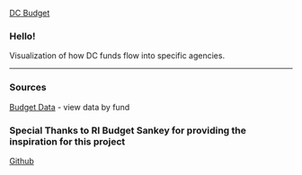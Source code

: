 [DC Budget](http://mkalish.github.io/DC-Budget-Sankey/)

### Hello!

Visualization of how DC funds flow into specific agencies.

---

### Sources

[Budget Data](http://cfoinfo.dc.gov/cognos/finance.htm) - view data by fund

### Special Thanks to RI Budget Sankey for providing the inspiration for this project


[Github](https://github.com/codeisland/RI-Budget-Sankey)
